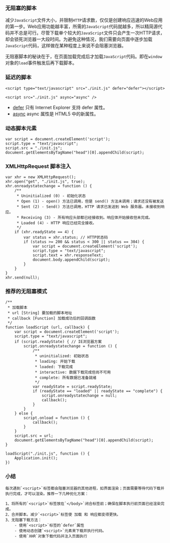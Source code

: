 
### 无阻塞的脚本
减少`JavaScript`文件大小，并限制`HTTP`请求数，仅仅是创建响应迅速的Web应用的第一步。Web应用功能越丰富，所需的`JavaScript`代码就越多，所以精简源代码并不总是可行。尽管下载单个较大的`JavaScript`文件只会产生一次HTTP请求，却会锁死浏览器一大段时间。为避免这种情况，我们需要向页面中逐步加载`JavaScript`代码，这样做在某种程度上来说不会阻塞浏览器。

无阻塞脚本的秘诀在于，在页面加载完成后才加载`JavaScript`代码。即在`window`对象的`load`事件触发后再下载脚本。

### 延迟的脚本
```
<script type="text/javascript" src="./init.js" defer="defer"></script>

<script src="./init.js" async="async" />
```
- [defer](http://www.w3school.com.cn/tags/att_script_defer.asp) 只有 Internet Explorer 支持 defer 属性。
- [async](http://www.w3school.com.cn/tags/att_script_async.asp) async 属性是 HTML5 中的新属性。

### 动态脚本元素
```
var script = document.createElement('script');
script.type = "text/javascript";
script.src = "./init.js";
document.getElementsByTagName("head")[0].appendChild(script);
```

### XMLHttpRequest 脚本注入
```
var xhr = new XMLHttpRequest();
xhr.open("get", "./init.js", true);
xhr.onreadystatechange = function () {
    /**
     * Uninitialized (0) - 初始化状态
     * Open (1) - open() 方法已调用，但是 send() 方法未调用；请求还没有被发送
     * Sent (2) - Send() 方法已调用，HTTP 请求已发送到 Web 服务器。未接收到响应。
     * Receiving (3) - 所有响应头部都已经接收到。响应体开始接收但未完成。
     * Loaded (4) - HTTP 响应已经完全接收。
     */
    if (xhr.readyState == 4) {
        var status = xhr.status; // HTTP状态码
        if (status >= 200 && status < 300 || status == 304) {
            var script = document.createElement('script');
            script.type = "text/javascript";
            script.text = xhr.responseText;
            document.body.appendChild(script);
        }
    }
}
xhr.send(null);
```

### 推荐的无阻塞模式
```
/**
 * 加载脚本
 * url [String] 要加载的脚本地址
 * callback [Function] 加载成功后的回调函数
 */
function loadScript (url, callback) {
    var script = document.createElement('script');
    script.type = "text/javascript";
    if (script.readyState) { // IE浏览器方案
        script.onreadystatechange = function () {
            /**
             * uninitialized: 初始状态
             * loading: 开始下载
             * loaded: 下载完成
             * interactive: 数据下载完成但尚不可用
             * complete: 所有数据已准备就绪
             */
            var readyState = script.readyState; 
            if (readyState == "loaded" || readyState == "complete") {
                script.onreadystatechange = null;
                callback();
            }
        }
    } else {
        script.onload = function () {
            callback();
        }
    }
    script.src = url;
    document.getElementsByTagName("head")[0].appendChild(script);
}

loadScript("./init.js", function () {
    Application.init();
})
```

### 小结
    每次遇到`<script>`标签都会阻塞浏览器的其他进程，如界面渲染；页面需要等待代码下载并执行完成，才可以渲染。推荐一下几种优化方案：
    
    1、将所有的`<script>`标签放在`</body>`闭合标签前；确保在脚本执行前页面已经渲染完成。
    2、合并脚本。减少`<script>`标签使 加载 和 响应都变得更快。
    3、无阻塞下载方法：
        - 使用`<script>`标签的`defer`属性
        - 使用动态创建`<script>`元素来下载并执行代码。
        - 使用`XHR`对象下载代码并注入页面执行
